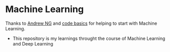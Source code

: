 # Machine Learning
Thanks to [Andrew NG](https://www.youtube.com/playlist?list=PLLssT5z_DsK-h9vYZkQkYNWcItqhlRJLN) and [code basics](https://www.youtube.com/playlist?list=PLeo1K3hjS3uvCeTYTeyfe0-rN5r8zn9rw) for helping to start with Machine Learning. 
* This repository is my learnings throught the course of Machine Learning and Deep Learning
